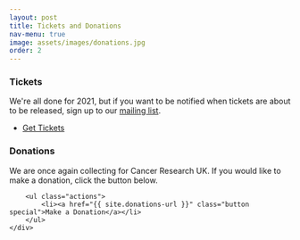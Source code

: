 ```yaml
---
layout: post
title: Tickets and Donations
nav-menu: true
image: assets/images/donations.jpg
order: 2
---
```

<div class="row">
	<div class="6u 12u$(small)">
		<h3>Tickets</h3>
		<p>
            We're all done for 2021, but if you want to be notified when tickets are about to be released, sign
            up to our <a href="{% link mailing-list.md %}">mailing list</a>.
        </p>
        <ul class="actions">
            <li><a href="{{ site.donations-url }}" class="button special disabled">Get Tickets</a></li>
        </ul>
	</div>
	<div class="6u$ 12u$(small)">
		<h3>Donations</h3>
		<p>
            We are once again collecting for Cancer Research UK. If you would like to
            make a donation, click the button below.
        </p>

        <ul class="actions">
            <li><a href="{{ site.donations-url }}" class="button special">Make a Donation</a></li>
        </ul>
	</div>
</div>

